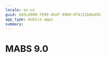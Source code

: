```yaml
---
locale: en-us
guid: b83cd999-7599-45df-9969-0f4112b0ad5b
app_type: mobile apps
summary: 
---
```


<div class="hidden"><h1>MABS 9.0</h1></div>
